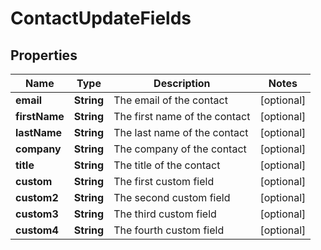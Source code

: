 
# ContactUpdateFields

## Properties
Name | Type | Description | Notes
------------ | ------------- | ------------- | -------------
**email** | **String** | The email of the contact |  [optional]
**firstName** | **String** | The first name of the contact |  [optional]
**lastName** | **String** | The last name of the contact |  [optional]
**company** | **String** | The company of the contact |  [optional]
**title** | **String** | The title of the contact |  [optional]
**custom** | **String** | The first custom field |  [optional]
**custom2** | **String** | The second custom field |  [optional]
**custom3** | **String** | The third custom field |  [optional]
**custom4** | **String** | The fourth custom field |  [optional]



